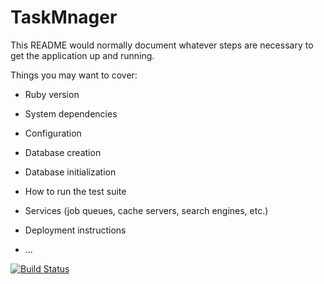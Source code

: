# TaskMnager

This README would normally document whatever steps are necessary to get the
application up and running.

Things you may want to cover:

* Ruby version

* System dependencies

* Configuration

* Database creation

* Database initialization

* How to run the test suite

* Services (job queues, cache servers, search engines, etc.)

* Deployment instructions

* ...

[![Build Status](https://travis-ci.org/Sad1lovbatya/TaskManager1.svg?branch=master)](https://travis-ci.org/Sad1lovbatya/TaskManager1)